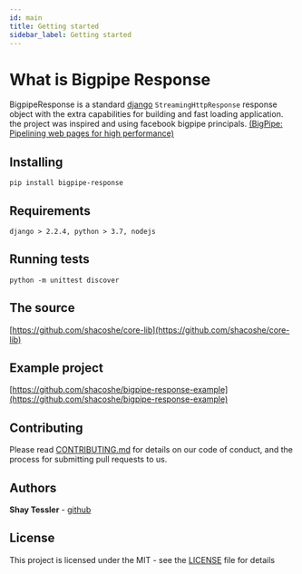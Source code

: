 ```yaml
---
id: main
title: Getting started
sidebar_label: Getting started
---
```


# What is Bigpipe Response

BigpipeResponse is a standard [django](https://www.djangoproject.com/) `StreamingHttpResponse` response object with the extra capabilities for building and fast loading application.   
the project was inspired and using facebook bigpipe principals. [(BigPipe: Pipelining web pages for high performance)](https://www.facebook.com/notes/facebook-engineering/bigpipe-pipelining-web-pages-for-high-performance/389414033919/)  

## Installing

    pip install bigpipe-response

## Requirements

    django > 2.2.4, python > 3.7, nodejs

## Running tests

    python -m unittest discover


## The source

[https://github.com/shacoshe/core-lib](https://github.com/shacoshe/core-lib)
   
## Example project

[https://github.com/shacoshe/bigpipe-response-example](https://github.com/shacoshe/bigpipe-response-example)


## Contributing

Please read [CONTRIBUTING.md](https://gist.github.com/PurpleBooth/b24679402957c63ec426) for details on our code of conduct, and the process for submitting pull requests to us.


## Authors

**Shay Tessler**  - [github](https://github.com/shacoshe)


## License

This project is licensed under the MIT - see the [LICENSE](https://github.com/shacoshe/bigpipe-response/blob/master/LICENSE) file for details

